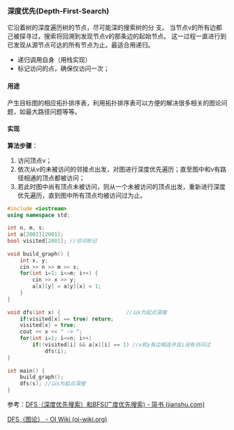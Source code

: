 ### 深度优先(Depth-First-Search)

它沿着树的深度遍历树的节点，尽可能深的搜索树的分 支。
当节点v的所有边都己被探寻过，搜索将回溯到发现节点v的那条边的起始节点。
这一过程一直进行到已发现从源节点可达的所有节点为止。最适合用递归。

- 递归调用自身（用栈实现）
- 标记访问的点，确保仅访问一次；



#### 用途

产生目标图的相应拓扑排序表，利用拓扑排序表可以方便的解决很多相关的图论问题，如最大路径问题等等。

#### 实现

**算法步骤**：

1. 访问顶点v；
2. 依次从v的未被访问的邻接点出发，对图进行深度优先遍历；直至图中和v有路径相通的顶点都被访问；
3. 若此时图中尚有顶点未被访问，则从一个未被访问的顶点出发，重新进行深度优先遍历，直到图中所有顶点均被访问过为止。



```C++
#include <iostream>
using namespace std;
 
int n, m, s;
int a[2001][2001];
bool visited[2001]; //访问标记 
 
void build_graph() {
	int x, y;
	cin >> n >> m >> s;
	for(int i=1; i<=m; i++) {
		cin >> x >> y;
		a[x][y] = a[y][x] = 1;
	}
}
 
void dfs(int x) {					  //以x为起点深搜
	if(visited[x] == true) return;
	visited[x] = true;
	cout << x << " -> ";
	for(int i=1; i<=n; i++)
		if(!visited[i] && a[x][i] == 1) //x和y有边相连并且i没有访问过
			dfs(i); 
}
 
int main() {
	build_graph();
	dfs(s); //以s为起点深搜 
}
```







参考：[DFS（深度优先搜索）和BFS(广度优先搜索) - 简书 (jianshu.com)](https://www.jianshu.com/p/b086986969e6)

[DFS（图论） - OI Wiki (oi-wiki.org)](https://oi-wiki.org/graph/dfs/)